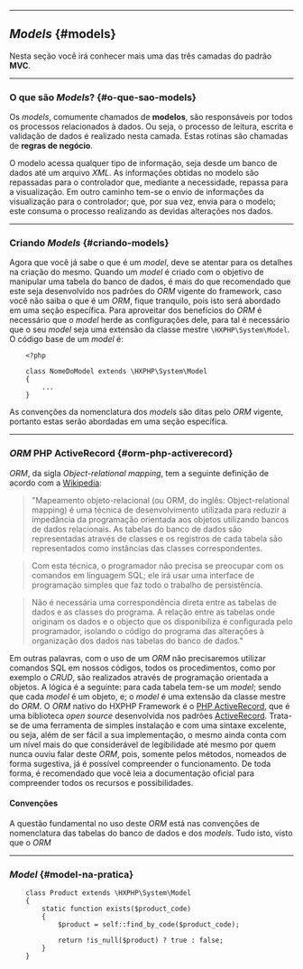 ----
## *Models* {#models}
Nesta seção você irá conhecer mais uma das três camadas do padrão **MVC**.

----

### O que são *Models*? {#o-que-sao-models}
Os *models*, comumente chamados de **modelos**, são responsáveis por todos os processos relacionados à dados. Ou seja, o processo de leitura, escrita e validação de dados é realizado nesta camada. Estas rotinas são chamadas de **regras de negócio**.

O modelo acessa qualquer tipo de informação, seja desde um banco de dados até um arquivo *XML*.
As informações obtidas no modelo são repassadas para o controlador que, mediante a necessidade, repassa para a visualização. Em outro caminho tem-se o envio de informações da visualização para o controlador; que, por sua vez, envia para o modelo; este consuma o processo realizando as devidas alterações nos dados.

----

### Criando *Models* {#criando-models}
Agora que você já sabe o que é um *model*, deve se atentar para os detalhes na criação do mesmo. Quando um *model* é criado com o objetivo de manipular uma tabela do banco de dados, é mais do que recomendado que este seja desenvolvido nos padrões do *ORM* vigente do framework, caso você não saiba o que é um *ORM*, fique tranquilo, pois isto será abordado em uma seção específica.
Para aproveitar dos benefícios do *ORM* é necessário que o *model* herde as configurações dele, para tal é necessário que o seu *model* seja uma extensão da classe mestre `\HXPHP\System\Model`.
O código base de um *model* é:
```  {.brush:php}
	<?php
	
	class NomeDoModel extends \HXPHP\System\Model
	{
		...
	}
```
As convenções da nomenclatura dos *models* são ditas pelo *ORM* vigente, portanto estas serão abordadas em uma seção específica.

----

### *ORM* PHP ActiveRecord {#orm-php-activerecord}

*ORM*, da sigla *Object-relational mapping*, tem a seguinte definição de acordo com a [Wikipedia](http://pt.wikipedia.org/wiki/Mapeamento_objeto-relacional):
> "Mapeamento objeto-relacional (ou ORM, do inglês: Object-relational mapping) é uma técnica de desenvolvimento utilizada para reduzir a impedância da programação orientada aos objetos utilizando bancos de dados relacionais. As tabelas do banco de dados são representadas através de classes e os registros de cada tabela são representados como instâncias das classes correspondentes.

> Com esta técnica, o programador não precisa se preocupar com os comandos em linguagem SQL; ele irá usar uma interface de programação simples que faz todo o trabalho de persistência.

> Não é necessária uma correspondência direta entre as tabelas de dados e as classes do programa. A relação entre as tabelas onde originam os dados e o objecto que os disponibiliza é configurada pelo programador, isolando o código do programa das alterações à organização dos dados nas tabelas do banco de dados."

Em outras palavras, com o uso de um *ORM* não precisaremos utilizar comandos SQL em nossos códigos, todos os procedimentos, como por exemplo o *CRUD*, são realizados através de programação orientada a objetos.
A lógica é a seguinte: para cada tabela tem-se um *model*; sendo que cada *model* é um objeto, e; o *model* é uma extensão da classe mestre do *ORM*.
O *ORM* nativo do HXPHP Framework é o [PHP ActiveRecord](http://phpactiverecord.org/), que é uma biblioteca *open source* desenvolvida nos padrões [ActiveRecord](http://en.wikipedia.org/wiki/Active_record_pattern). Trata-se de uma ferramenta de simples instalação e com uma sintaxe excelente, ou seja, além de ser fácil a sua implementação, o mesmo ainda conta com um nível mais do que considerável de legibilidade até mesmo por quem nunca ouviu falar deste *ORM*, pois, somente pelos métodos, nomeados de forma sugestiva, já é possível compreender o funcionamento.
De toda forma, é recomendado que você leia a documentação oficial para compreender todos os recursos e possibilidades.

#### Convenções
A questão fundamental no uso deste *ORM* está nas convenções de nomenclatura das tabelas do banco de dados e dos *models*. Tudo isto, visto que o *ORM*

----

### *Model* {#model-na-pratica}
```  {.brush:php}
	class Product extends \HXPHP\System\Model
	{
		static function exists($product_code)
		{
			$product = self::find_by_code($product_code);

			return !is_null($product) ? true : false;
		}
	}
```